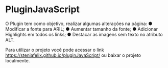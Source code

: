 # PluginJavaScript

O Plugin tem como objetivo, realizar algumas alterações na página:
● Modificar a fonte para ARIL;
● Aumentar tamanho da fonte;
● Adicionar Highlights em todos os links;
● Destacar as imagens sem texto no atributo ALT.

Para utilizar o projeto você pode acessar o link https://steniafelix.github.io/pluginJavaScript/
ou baixar o projeto localmente.
